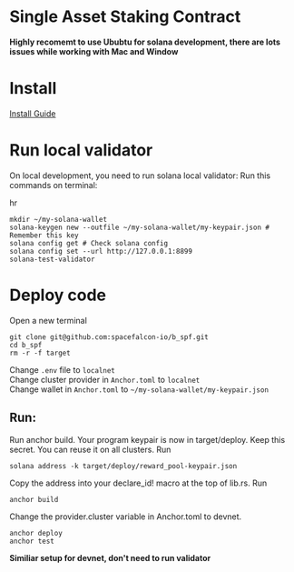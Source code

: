 # Single Asset Staking Contract

**Highly recomemt to use Ububtu for solana development, there are lots issues while working with Mac and Window**
# Install
[Install Guide](https://book.anchor-lang.com/chapter_2/installation.html)

# Run local validator
On local development, you need to run solana local validator:
Run this commands on terminal: 

hr

```
mkdir ~/my-solana-wallet
solana-keygen new --outfile ~/my-solana-wallet/my-keypair.json # Remember this key
solana config get # Check solana config
solana config set --url http://127.0.0.1:8899
solana-test-validator
```
# Deploy code

Open a new terminal
```
git clone git@github.com:spacefalcon-io/b_spf.git
cd b_spf
rm -r -f target
```

Change `.env` file to `localnet`  
Change cluster provider in `Anchor.toml` to `localnet`  
Change wallet in `Anchor.toml` to `~/my-solana-wallet/my-keypair.json` 

## Run:

Run anchor build. Your program keypair is now in target/deploy. Keep this secret. You can reuse it on all clusters.
Run
```
solana address -k target/deploy/reward_pool-keypair.json 
```
Copy the address into your declare_id! macro at the top of lib.rs.
Run 
```
anchor build
``` 
Change the provider.cluster variable in Anchor.toml to devnet.
```
anchor deploy
anchor test
```

**Similiar setup for devnet, don't need to run validator**
